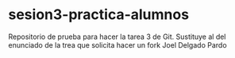 # sesion3-practica-alumnos
Repositorio de prueba para hacer la tarea 3 de Git. Sustituye al del enunciado de la trea que solicita hacer un fork
Joel Delgado Pardo
